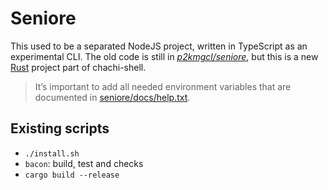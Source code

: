 # Seniore

This used to be a separated NodeJS project, written in TypeScript as an
experimental CLI. The old code is still in
_[p2kmgcl/seniore](https://github.com/p2kmgcl/seniore)_, but this is a new
[Rust](/docs/rust) project part of chachi-shell.

> It’s important to add all needed environment variables that are documented in
> [seniore/docs/help.txt](/seniore/docs/help.txt).

## Existing scripts

-   `./install.sh`
-   `bacon`: build, test and checks
-   `cargo build --release`
